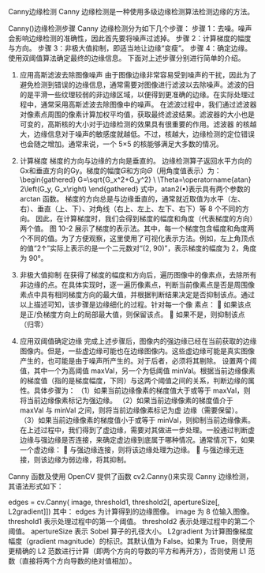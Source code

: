 Canny边缘检测
Canny 边缘检测是一种使用多级边缘检测算法检测边缘的方法。

Canny()边缘检测步骤
Canny 边缘检测分为如下几个步骤：
步骤 1：去噪。噪声会影响边缘检测的准确性，因此首先要将噪声过滤掉。
步骤 2：计算梯度的幅度与方向。
步骤 3：非极大值抑制，即适当地让边缘“变瘦”。
步骤 4：确定边缘。使用双阈值算法确定最终的边缘信息。
下面对上述步骤分别进行简单的介绍。

1. 应用高斯滤波去除图像噪声
由于图像边缘非常容易受到噪声的干扰，因此为了避免检测到错误的边缘信息，通常需要对图像进行滤波以去除噪声。滤波的目的是平滑一些纹理较弱的非边缘区域，以便得到更准确的边缘。在实际处理过程中，通常采用高斯滤波去除图像中的噪声。
在滤波过程中，我们通过滤波器对像素点周围的像素计算加权平均值，获取最终滤波结果。滤波器的大小也是可变的，高斯核的大小对于边缘检测的效果具有很重要的作用。滤波器
的核越大，边缘信息对于噪声的敏感度就越低。不过，核越大，边缘检测的定位错误也会随之增加。通常来说，一个 5×5 的核能够满足大多数的情况。

2. 计算梯度
梯度的方向与边缘的方向是垂直的。
边缘检测算子返回水平方向的Gx和垂直方向的Gy。梯度的幅度𝐺和方向𝛩（用角度值表示）为：
\begin{gathered}
G=\sqrt{G_x^2+G_y^2} \\
\Theta=\operatorname{atan} 2\left(G_y, G_x\right)
\end{gathered}
式中，atan2(•)表示具有两个参数的 arctan 函数。
梯度的方向总是与边缘垂直的，通常就近取值为水平（左、右）、垂直（上、下）、对角线（右上、左上、左下、右下）等 8 个不同的方向。
因此，在计算梯度时，我们会得到梯度的幅度和角度（代表梯度的方向）两个值。
图 10-2 展示了梯度的表示法。其中，每一个梯度包含幅度和角度两个不同的值。为了方便观察，这里使用了可视化表示方法。例如，左上角顶点的值“2↑”实际上表示的是一个二元数对“(2, 90)”，表示梯度的幅度为 2，角度为 90°。


3. 非极大值抑制
在获得了梯度的幅度和方向后，遍历图像中的像素点，去除所有非边缘的点。在具体实现时，逐一遍历像素点，判断当前像素点是否是周围像素点中具有相同梯度方向的最大值，并根据判断结果决定是否抑制该点。通过以上描述可知，该步骤是边缘细化的过程。针对每一个像
素点：
 如果该点是正/负梯度方向上的局部最大值，则保留该点。
 如果不是，则抑制该点（归零）

4. 应用双阈值确定边缘
完成上述步骤后，图像内的强边缘已经在当前获取的边缘图像内。但是，一些虚边缘可能也在边缘图像内。这些虚边缘可能是真实图像产生的，也可能是由于噪声所产生的。对于后者，必须将其剔除。
设置两个阈值，其中一个为高阈值 maxVal，另一个为低阈值 minVal。根据当前边缘像素的梯度值（指的是梯度幅度，下同）与这两个阈值之间的关系，判断边缘的属性。具体步骤为：
（1）如果当前边缘像素的梯度值大于或等于 maxVal，则将当前边缘像素标记为强边缘。
（2）如果当前边缘像素的梯度值介于 maxVal 与 minVal 之间，则将当前边缘像素标记为虚
边缘（需要保留）。
（3）如果当前边缘像素的梯度值小于或等于 minVal，则抑制当前边缘像素。
在上述过程中，我们得到了虚边缘，需要对其做进一步处理。一般通过判断虚边缘与强边缘是否连接，来确定虚边缘到底属于哪种情况。通常情况下，如果一个虚边缘：
 与强边缘连接，则将该边缘处理为边缘。
 与强边缘无连接，则该边缘为弱边缘，将其抑制。

Canny 函数及使用
OpenCV 提供了函数 cv2.Canny()来实现 Canny 边缘检测，其语法形式如下：

edges = cv.Canny( image, threshold1, threshold2[, apertureSize[, L2gradient]])
其中：
edges 为计算得到的边缘图像。
image 为 8 位输入图像。
threshold1 表示处理过程中的第一个阈值。
threshold2 表示处理过程中的第二个阈值。
apertureSize 表示 Sobel 算子的孔径大小。
L2gradient 为计算图像梯度幅度（gradient magnitude）的标识。其默认值为 False。如果为 True，则使用更精确的 L2 范数进行计算（即两个方向的导数的平方和再开方），否则使用 L1 范数（直接将两个方向导数的绝对值相加）。
